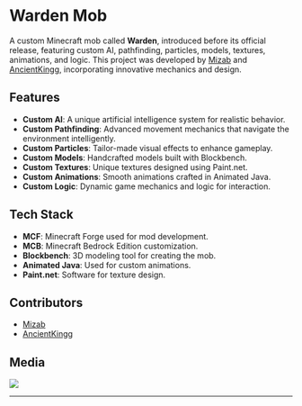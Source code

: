 # Warden Mob

A custom Minecraft mob called **Warden**, introduced before its official release, featuring custom AI, pathfinding, particles, models, textures, animations, and logic. This project was developed by [Mizab](https://github.com/your-profile) and [AncientKingg](https://github.com/AncientKingg), incorporating innovative mechanics and design.

## Features

- **Custom AI**: A unique artificial intelligence system for realistic behavior.
- **Custom Pathfinding**: Advanced movement mechanics that navigate the environment intelligently.
- **Custom Particles**: Tailor-made visual effects to enhance gameplay.
- **Custom Models**: Handcrafted models built with Blockbench.
- **Custom Textures**: Unique textures designed using Paint.net.
- **Custom Animations**: Smooth animations crafted in Animated Java.
- **Custom Logic**: Dynamic game mechanics and logic for interaction.

## Tech Stack

- **MCF**: Minecraft Forge used for mod development.
- **MCB**: Minecraft Bedrock Edition customization.
- **Blockbench**: 3D modeling tool for creating the mob.
- **Animated Java**: Used for custom animations.
- **Paint.net**: Software for texture design.

## Contributors

- [Mizab](https://github.com/your-profile)
- [AncientKingg](https://github.com/AncientKingg)

## Media
![](https://drive.google.com/file/d/1oztjf_E0uIpAmz3RLn-HlWcavb_WRg-H/view?usp=sharing)


---
